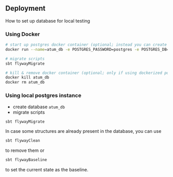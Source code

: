 ## Deployment

How to set up database for local testing

### Using Docker

```zsh
# start up postgres docker container (optional; instead you can create atum_db on your local postgres instance)
docker run --name=atum_db -e POSTGRES_PASSWORD=postgres -e POSTGRES_DB=atum_db -p 5432:5432 -d postgres:16

# migrate scripts
sbt flywayMigrate

# kill & remove docker container (optional; only if using dockerized postgres instance)
docker kill atum_db
docker rm atum_db
```

### Using local postgres instance
- create database `atum_db`
- migrate scripts
```zsh
sbt flywayMigrate
```

In case some structures are already present in the database, you can use
```zsh
sbt flywayClean 
```
to remove them or 
```zsh
sbt flywayBaseline 
```
to set the current state as the baseline.
